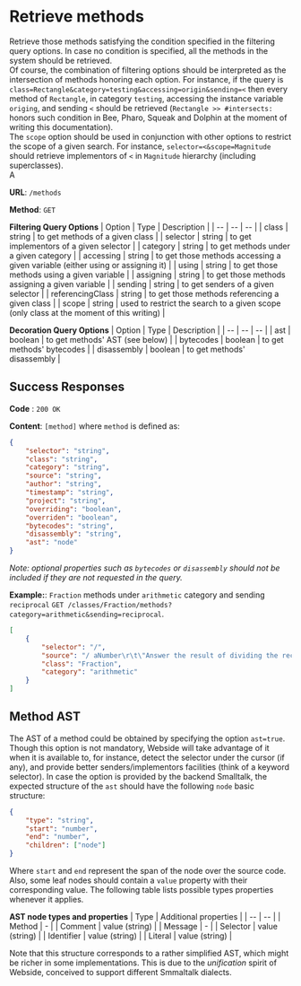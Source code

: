 # Retrieve methods

Retrieve those methods satisfying the condition specified in the filtering query options. In case no condition is specified, all the methods in the system should be retrieved.\
Of course, the combination of filtering options should be interpreted as the intersection of methods honoring each option. For instance, if the query is `class=Rectangle&category=testing&accessing=origin&sending=<` then every method of `Rectangle`, in category `testing`, accessing the instance variable `origing`, and sending `<` should be retrieved (`Rectangle >> #intersects:` honors such condition in Bee, Pharo, Squeak and Dolphin at the moment of writing this documentation).\
The `scope` option should be used in conjunction with other options to restrict the scope of a given search. For instance, `selector=<&scope=Magnitude` should retrieve implementors of `<` in `Magnitude` hierarchy (including superclasses).\
A

**URL**: `/methods`

**Method**: `GET`

**Filtering Query Options**
| Option | Type | Description |
| -- | -- | -- |
| class | string | to get methods of a given class |
| selector | string | to get implementors of a given selector |
| category | string | to get methods under a given category |
| accessing | string | to get those methods accessing a given variable (either using or assigning it) |
| using | string | to get those methods using a given variable |
| assigning | string | to get those methods assigning a given variable |
| sending | string | to get senders of a given selector |
| referencingClass | string | to get those methods referencing a given class |
| scope | string | used to restrict the search to a given scope (only class at the moment of this writing) |

**Decoration Query Options**
| Option | Type | Description |
| -- | -- | -- |
| ast | boolean | to get methods' AST (see below) |
| bytecodes | boolean | to get methods' bytecodes |
| disassembly | boolean | to get methods' disassembly |

## Success Responses

**Code** : `200 OK`

**Content**: `[method]` where `method` is defined as:

```json
{
	"selector": "string",
	"class": "string",
	"category": "string",
	"source": "string",
	"author": "string",
	"timestamp": "string",
	"project": "string",
	"overriding": "boolean",
	"overriden": "boolean",
	"bytecodes": "string",
	"disassembly": "string",
	"ast": "node"
}
```

_Note: optional properties such as `bytecodes` or `disassembly` should not be included if they are not requested in the query._

**Example:**: `Fraction` methods under `arithmetic` category and sending `reciprocal` `GET /classes/Fraction/methods?category=arithmetic&sending=reciprocal`.

```json
[
	{
		"selector": "/",
		"source": "/ aNumber\r\t\"Answer the result of dividing the receiver by aNumber.\"\r\taNumber isFraction\r\t\tifTrue: [^self * aNumber reciprocal].\r\t^ aNumber adaptToFraction: self andSend: #/",
		"class": "Fraction",
		"category": "arithmetic"
	}
]
```

## Method AST

The AST of a method could be obtained by specifying the option `ast=true`. Though this option is not mandatory, Webside will take advantage of it when it is available to, for instance, detect the selector under the cursor (if any), and provide better senders/implementors facilities (think of a keyword selector).
In case the option is provided by the backend Smalltalk, the expected structure of the `ast` should have the following `node` basic structure:

```json
{
	"type": "string",
	"start": "number",
	"end": "number",
	"children": ["node"]
}
```

Where `start` and `end` represent the span of the node over the source code.
Also, some leaf nodes should contain a `value` property with their corresponding value.
The following table lists possible types properties whenever it applies.

**AST node types and properties**
| Type | Additional properties |
| -- | -- |
| Method | - |
| Comment | value (string) |
| Message | - |
| Selector | value (string) |
| Identifier | value (string) |
| Literal | value (string) |

Note that this structure corresponds to a rather simplified AST, which might be richer in some implementations. This is due to the _unification_ spirit of Webside, conceived to support different Smmaltalk dialects.
